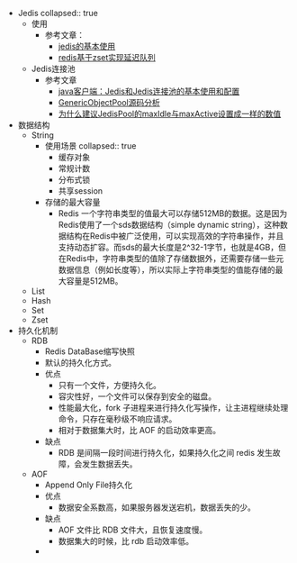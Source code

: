 - Jedis
  collapsed:: true
	- 使用
		- 参考文章：
			- [jedis的基本使用](https://blog.csdn.net/zhang_sheng_nian/article/details/127734172)
			- [redis基于zset实现延迟队列](https://cloud.tencent.com/developer/article/2310463)
	- Jedis连接池
		- 参考文章
			- [java客户端：Jedis和Jedis连接池的基本使用和配置](https://zhuanlan.zhihu.com/p/84481313)
			- [GenericObjectPool源码分析](https://www.cnblogs.com/chenjian5/p/5149312.html)
			- [为什么建议JedisPool的maxIdle与maxActive设置成一样的数值](https://www.jianshu.com/p/1f1568627f87)
- 数据结构
	- String
		- 使用场景
		  collapsed:: true
			- 缓存对象
			- 常规计数
			- 分布式锁
			- 共享session
		- 存储的最大容量
			- Redis 一个字符串类型的值最大可以存储512MB的数据。这是因为Redis使用了一个sds数据结构（simple dynamic string），这种数据结构在Redis中被广泛使用，可以实现高效的字符串操作，并且支持动态扩容。而sds的最大长度是2^32-1字节，也就是4GB，但在Redis中，字符串类型的值除了存储数据外，还需要存储一些元数据信息（例如长度等），所以实际上字符串类型的值能存储的最大容量是512MB。
	- List
	- Hash
	- Set
	- Zset
- 持久化机制
	- RDB
		- Redis DataBase缩写快照
		- 默认的持久化方式。
		- 优点
			- 只有一个文件，方便持久化。
			- 容灾性好，一个文件可以保存到安全的磁盘。
			- 性能最大化，fork 子进程来进行持久化写操作，让主进程继续处理命令，只存在毫秒级不响应请求。
			- 相对于数据集大时，比 AOF 的启动效率更高。
		- 缺点
			- RDB 是间隔一段时间进行持久化，如果持久化之间 redis 发生故障，会发生数据丢失。
	- AOF
		- Append Only File持久化
		- 优点
			- 数据安全系数高，如果服务器发送宕机，数据丢失的少。
		- 缺点
			- AOF 文件比 RDB 文件大，且恢复速度慢。
			- 数据集大的时候，比 rdb 启动效率低。
		-